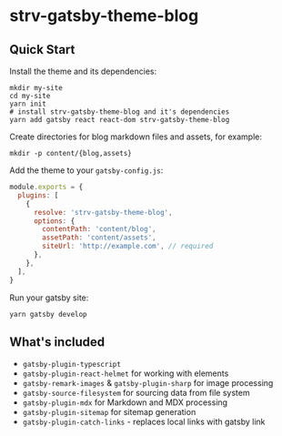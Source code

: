# strv-gatsby-theme-blog

## Quick Start

Install the theme and its dependencies:

```shell
mkdir my-site
cd my-site
yarn init
# install strv-gatsby-theme-blog and it's dependencies
yarn add gatsby react react-dom strv-gatsby-theme-blog
```

Create directories for blog markdown files and assets, for example:

```shell
mkdir -p content/{blog,assets}
```

Add the theme to your `gatsby-config.js`:

```javascript
module.exports = {
  plugins: [
    {
      resolve: 'strv-gatsby-theme-blog',
      options: {
        contentPath: 'content/blog',
        assetPath: 'content/assets',
        siteUrl: 'http://example.com', // required
      },
    },
  ],
}
```

Run your gatsby site:

```shell
yarn gatsby develop
```

## What's included

- `gatsby-plugin-typescript`
- `gatsby-plugin-react-helmet` for working with <head> elements
- `gatsby-remark-images` & `gatsby-plugin-sharp` for image processing
- `gatsby-source-filesystem` for sourcing data from file system
- `gatsby-plugin-mdx` for Markdown and MDX processing
- `gatsby-plugin-sitemap` for sitemap generation
- `gatsby-plugin-catch-links` - replaces local links with gatsby link

